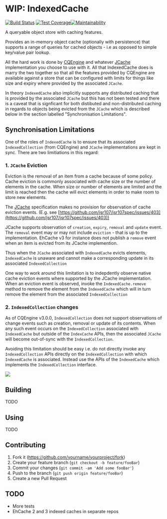 # WIP: IndexedCache

[![Build Status](https://travis-ci.org/alkimiapps/IndexedCache.svg?branch=master)](https://travis-ci.org/alkimiapps/IndexedCache.svg?branch=master) [![Test Coverage](https://img.shields.io/codecov/c/github/alkimiapps/IndexedCache/master.svg)](https://codecov.io/github/alkimiapps/IndexedCache?branch=master)[![Maintainability](https://api.codeclimate.com/v1/badges/a9d61dd5d3bf86e54c6d/maintainability)](https://codeclimate.com/github/alkimiapps/IndexedCache/maintainability)

A queryable object store with caching features.

Provides an in-memory object cache (optionally with persistence) that supports a range of queries for cached objects - 
i.e as opposed to simple key/value pair lookup.

All the hard work is done by [CQEngine](https://github.com/npgall/cqengine]) and whatever [JCache](https://jcp.org/en/jsr/detail?id=107) implementation you choose to use with it. All that IndexedCache does is marry the two together so that all the features
provided by CQEngine are available against a store that can be configured with limits
for things like size and expiry where provided by the associated `JCache`. 

In theory `IndexedCache` also implicitly supports any distributed caching that is provided by the associated
`JCache` but this has not been tested and there is a caveat that is 
signficant for both distibuted and non-distributed caching in regards to objects being evicted from the
`JCache` which is described below in the section labelled "Synchronisation Limitations".

## Synchronisation Limitations

One of the roles of `IndexedCache` is to ensure that its associated `IndexedCollection` (from CQEngine)
and `JCache` implementations are kept in sync. There are two limitiations in this regard:

### 1. `JCache` Eviction

Eviction is the removal of an item from a cache because of some policy. Cache eviction is commonly
associated with cache size or the number of elements in the cache. When size or number of elements are limited and the 
limit is reached then the cache will evict elements in order to make room to store new elements.

The [JCache](https://jcp.org/en/jsr/detail?id=107) specification makes no provision for observation of cache 
eviction events. (E.g. see [https://github.com/jsr107/jsr107spec/issues/403](https://github.com/jsr107/jsr107spec/issues/403))

JCache supports observation of `creation`, `expiry`, `removal` and `update` event. The `removal` event
may or may not include `eviction` - that is up to the implementation. EhCache v3 for instance does not publish a
`remove` event when an item is evicted from its JCache implemention.

Thus when the `JCache` associated with `IndexedCache` evicts elements, `IndexedCache` is unaware and cannot make a 
corresponding update in its associated `IndexedCollection`

One way to work around this limitation is to indepdently observe native cache eviction events where
supported by the JCache implementation. When an eviction event is observed, invoke the `IndexedCache.remove` method
to remove the element from the `IndexedCache` which will in turn remove the element from the associated `IndexedCollection`

### 2. `IndexedCollection` changes

As of CQEngine v3.0.0, `IndexedCollection` does not support observations of change events such as creation, removal or
update of its contents. When any such event occurs on the `IndexedCollection` associated with `IndexedCache` 
but outside of the `IndexCache` APIs, then the associated `JCache` will become out-of-sync with the `IndexedCollection`.

Avoiding this limitation should be easy i.e. do not directly invoke any `IndexedCollection` APIs directly on the
`IndexedCollection` with which `IndexedCache` is associated. Instead use the APIs of the `IndexedCache` which implements
the `IndexedCollection` interface.



![](header.png)

## Building

TODO

## Using

TODO


## Contributing

1. Fork it (<https://github.com/yourname/yourproject/fork>)
2. Create your feature branch (`git checkout -b feature/fooBar`)
3. Commit your changes (`git commit -am 'Add some fooBar'`)
4. Push to the branch (`git push origin feature/fooBar`)
5. Create a new Pull Request

## TODO

* More tests
* EhCache 2 and 3 indexed caches in separate repos


